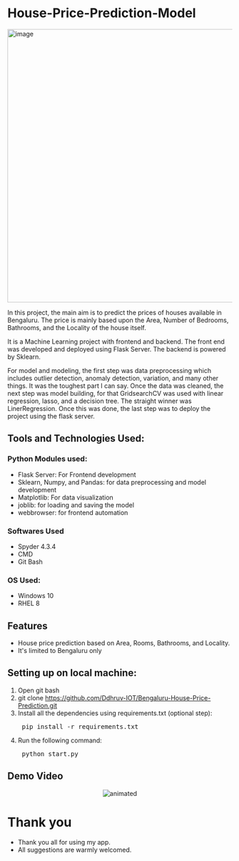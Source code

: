 # House-Price-Prediction-Model

<img width="612" alt="image" src="https://github.com/dedhiaraj2002/House-Price-Prediction-Model/assets/58104026/e88c3c4a-f683-443a-9d5a-2085ab0d1b53">

In this project, the main aim is to predict the prices of houses available in Bengaluru.
The price is mainly based upon the Area, Number of Bedrooms, Bathrooms, and the Locality of the house itself.

It is a Machine Learning project with frontend and backend. The front end was developed and deployed using Flask Server. The backend is powered by Sklearn.

For model and modeling, the first step was data preprocessing which includes outlier detection, anomaly detection, variation, and many other things. It was the toughest part I can say. Once the data was cleaned, the next step was model building, for that GridsearchCV was used with linear regression, lasso, and a decision tree. The straight winner was LinerRegression. Once this was done, the last step was to deploy the project using the flask server.

## Tools and Technologies Used:

### Python Modules used:
- Flask Server: For Frontend development
- Sklearn, Numpy, and Pandas: for data preprocessing and model development
- Matplotlib: For data visualization
- joblib: for loading and saving the model
- webbrowser: for frontend automation

### Softwares Used 
- Spyder 4.3.4
- CMD
- Git Bash

### OS Used:
- Windows 10
- RHEL 8

## Features  
- House price prediction based on Area, Rooms, Bathrooms, and Locality.
- It's limited to Bengaluru only

## Setting up on local machine: 
1. Open git bash 
2. git clone https://github.com/Ddhruv-IOT/Bengaluru-House-Price-Prediction.git
3. Install all the dependencies using requirements.txt (optional step):
	<pre> pip install -r requirements.txt </pre>
4. Run the following command:
	<pre> python start.py</pre>

## Demo Video 
<p align="center"> <img src="https://github.com/Ddhruv-IOT/Home-Price-Prediction-Project/blob/main/demo/demo.gif" alt="animated" /> </p>

# Thank you
- Thank you all for using my app.
- All suggestions are warmly welcomed.
